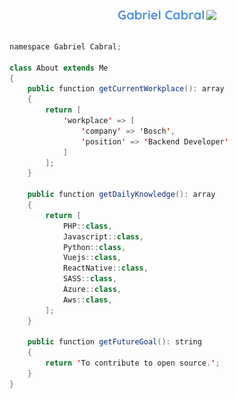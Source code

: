 <p align="center">
      <a href="https://github.com/GabrielCabral352">
      <img src="https://github.com/GabrielCabral352/GabrielCabral352/blob/main/GabrielCabral.png" alt="Gabriel Cabral" /></a>
      <img src="https://readme-typing-svg.demolab.com/?lines=Backend%20Web%20and%20Mobile%20Developer;Robot%20Process%20Automation%20Dev;Always%20Learning%20New%20Things&font=QuickS
</p>





```java

namespace Gabriel Cabral;

class About extends Me
{
    public function getCurrentWorkplace(): array
    {
        return [
            'workplace' => [
                'company' => 'Bosch',
                'position' => 'Backend Developer'         
            ]
        ];
    }

    public function getDailyKnowledge(): array
    {
        return [
            PHP::class,
            Javascript::class,
            Python::class,
            Vuejs::class,
            ReactNative::class,
            SASS::class,
            Azure::class,
            Aws::class,
        ];
    }

    public function getFutureGoal(): string
    {
        return 'To contribute to open source.';
    }
}
```
